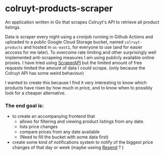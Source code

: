 # colruyt-products-scraper

An application written in Go that scrapes Colruyt's API to retrieve all product listings.

Data is scraper every night using a cronjob running in Github Actions and uploaded to a public Google Cloud Storage bucket, named `colruyt-products` and hosted in `us-east1`, for everyone to use (and for easier acccess for me later).
To overcome rate limiting and other surprisingly well implemented anti-scrapeing measures I am using publicly available online proxies. I have tried using [ScraperAPI](https://scraperapi.com) but the limited amount of free requests limited the amount of data I could scrape. (only because the Colruyt API has some weird behaviour)

I wanted to create this because I find it very interesting to know which products have risen by how much in price, and to know when to possibly look for a cheaper alternative.

### The end goal is:
- to create an accompanying frontend that
  - allows for filtering and viewing product listings from any date.
  - lists price changes
  - compare prices from any date available
  - (Need to fill the bucket with some data first)
- create some kind of notifications system to notify of the biggest price changes of that day or week (maybe useing [Resend](https://resend.com/) ? )
